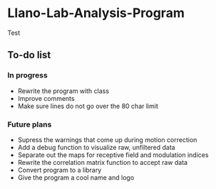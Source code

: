 # Llano-Lab-Analysis-Program

Test

## To-do list
### In progress
* Rewrite the program with class
* Improve comments
* Make sure lines do not go over the 80 char limit
### Future plans
* Supress the warnings that come up during motion correction
* Add a debug function to visualize raw, unfiltered data
* Separate out the maps for receptive field and modulation indices
* Rewrite the correlation matrix function to accept raw data
* Convert program to a library
* Give the program a cool name and logo
